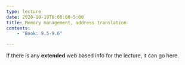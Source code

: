 ```yaml
---
type: lecture
date: 2020-10-19T8:00:00-5:00
title: Memory management, address translation
contents:
    - "Book: 9.5-9.6"

---
```


If there is any **extended** web based info for the lecture, it can go here.
